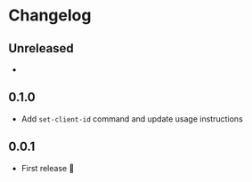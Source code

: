 # Changelog

## Unreleased

- 

## 0.1.0

- Add `set-client-id` command and update usage instructions

## 0.0.1

- First release 🎉

